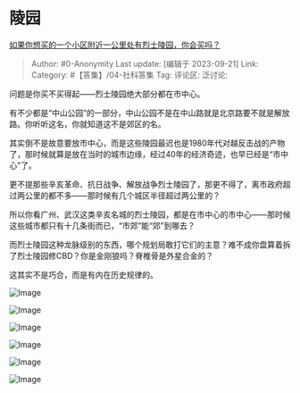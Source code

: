 # 陵园
[如果你想买的一个小区附近一公里处有烈士陵园，你会买吗？](https://www.zhihu.com/question/479445940/answer/3220916465)

> Author: #0-Anonymity
> Last update: [编辑于 2023-09-21]
> Link:
> Category: #【答集】/04-社科答集
> Tag:
> 评论区:
> 泛讨论:

问题是你买不买得起——烈士陵园绝大部分都在市中心。

有不少都是“中山公园”的一部分，中山公园不是在中山路就是北京路要不就是解放路。你听听这名，你就知道这不是郊区的名。

其实倒不是故意要放市中心，而是这些陵园最迟也是1980年代对越反击战的产物了，那时候就算是放在当时的城市边缘，经过40年的经济奇迹，也早已经是“市中心”了。

更不提那些辛亥革命、抗日战争、解放战争烈士陵园了，那更不得了，离市政府超过两公里的都不多——那时候有几个城区半径超过两公里的？

所以你看广州、武汉这类辛亥名城的烈士陵园，都是在市中心的市中心——那时候这些城市都只有十几条街而已，“市郊”能“郊”到哪去？

而烈士陵园这种龙脉级别的东西，哪个规划局敢打它们的主意？难不成你盘算着拆了烈士陵园修CBD？你是金刚狼吗？脊椎骨是外星合金的？

这其实不是巧合，而是有内在历史规律的。

![Image](https://pic1.zhimg.com/50/v2-bab36287f6f3df05b750d04222f3f60f_720w.jpg?source=1940ef5c)

![Image](https://pica.zhimg.com/50/v2-718b40497a9e7c9b18051240e24b91df_720w.jpg?source=1940ef5c)

![Image](https://picx.zhimg.com/50/v2-eb9da8ddef0a310b7b6c11ad3a68abda_720w.jpg?source=1940ef5c)

![Image](https://picx.zhimg.com/50/v2-5965104913d81a8a08ddb61128056297_720w.jpg?source=1940ef5c)

![Image](https://picx.zhimg.com/50/v2-a5b9f05353554eea2da3c4cb9f7c411f_720w.jpg?source=1940ef5c)

![Image](https://pic1.zhimg.com/50/v2-15aa2f9cbeca61f264cd73c720414bb8_720w.jpg?source=1940ef5c)
